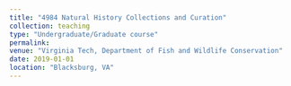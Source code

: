 ```yaml
---
title: "4984 Natural History Collections and Curation"
collection: teaching
type: "Undergraduate/Graduate course"
permalink:
venue: "Virginia Tech, Department of Fish and Wildlife Conservation"
date: 2019-01-01
location: "Blacksburg, VA"
---
```

